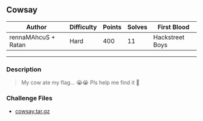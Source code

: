 ## Cowsay

| Author              | Difficulty | Points | Solves | First Blood     |
| ------------------- | ---------- | ------ | ------ | --------------- |
| rennaMAhcuS + Ratan | Hard       | 400    | 11     | Hackstreet Boys |

---

### Description

<blockquote>
My cow ate my flag... 😭😭 Pls help me find it 🥺
</blockquote>

### Challenge Files

- [cowsay.tar.gz](cowsay.tar.gz)
